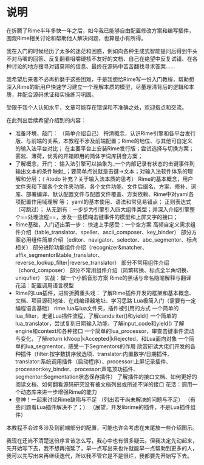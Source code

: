 # 说明

在折腾了Rime半年多快一年之后，如今我已能够自由配置修改方案和编写插件，围观Rime相关讨论和帮助他人解决问题，也算是小有所得。

我在入门的时候经历了太多的迷茫和困惑，例如向各种生成式智能提问后得到牛头不对马嘴的回答、反复翻看咀嚼硬核不友好的文档、自己在绝望中反复试错、在各种讨论的地方搜寻对错莫辨的信息、最终在源码中苦苦翻找寻求答案……

我希望后来者不必再折磨于这些困难，于是我想给Rime写一份入门教程，帮助想深入Rime的新用户快速学习建立一个理解本质的模型，尽量理清背后的逻辑和本质，并配合源码求证和实操练习巩固。

受限于我个人认知水平，文章可能存在错误和不准确之处，欢迎指点和交流。

在此列出后续希望介绍到的内容：

 - 准备环境，敲门：
    （简单介绍自己）
    捋清概念，认识Rime引擎和各平台发行版、与前端的关系，本教程不涉及前端配置；Rime的地位、与其他可自定义的输入法平台对比；
    在主要平台上安装Rime发行版；尝试选择与切换方案；
    雾淞、薄荷，优秀的开箱即用的简体字词库拼音方案；
 - 了解概念，开门：
    输入法引擎可以抽象为_一个内部记录有状态的击键事件到输出文本的条件映射_；要简单点说就是击键->文本；对输入法软件体系的理解和分层；（ #todo 补充？关于输入法本质的思考）
    Rime的基本概念，用户文件夹和下属各个文件夹功能、各个文件功能、文件后缀名、方案、修补、词库、部署编译、默认配置文件与配置文件覆盖、方案依赖、Rime中对yaml各项配置作用域理解 等；
    yaml的基本使用、语法和常见易错点；
    正则表达式（可跳过）；
    从无到有：一步步为引擎引入四大组件类型；并深入介绍引擎整个==处理流程==，涉及一些模糊击键事件的模型和上屏文字的接口；
 - Rime基础，入门迈出第一步：
    快速上手感受：一个空方案
    高频自定义需求组件介绍（table_translator、speller、ascii_composer、key_binder）
    部分方案必用组件简单介绍（editor、navigator、selector、abc_segmentor、标点相关）
    部分进阶功能组件介绍（recognizer&matcher、affix_segmentor&table_translator、reverse_lookup_filter|reverse_translator）
    部分不常用组件介绍（chord_composer）
    部分不常用组件介绍（简繁转换、标点全半角切换、uniqufier）
    实战：做一个小鹤音形方案
    Rime的黑话与命名隐喻解释与翻译
    花活：配置调用语言模型
 - Rime的Lua插件，进阶折腾重头戏：
    了解Rime插件开发的框架和基本概念、文档、项目源码地址、在线编译器地址、学习思路
    Lua极简入门（需要有一定编程语言基础）
    rime.lua与lua文件夹，插件被引用的方式
    一个简单的lua_filter，走通Lua插件流程，了解cands:iter()和yield()
    一个简单的lua_translator，尝试复刻日期输入功能，了解input_code和yield()
    了解engine和context和各种接口
    一个简单的lua_processor，审查击键事件流动与变化，了解return kNoop|kAccepted|kRejected，和Lua面向对象
    一个简单的lua_segmentor，感受一下Segmentors的作用
    欣赏研读大佬们开发的各种插件（filter:按字数排序候选项、translator:内置数字/日期插件、translator:系统调用插件（启动程序）、processor:上屏记录插件、processor:key_binder、processor:声笔顶功插件、segmentor:Segmentation状态保存插件）
    了解插件的接口文档、如何更好的阅读文档、如何翻看源码研究没有被文档列出或所述不详的接口
    花活：调用一个动态库来进一步增强Rime的能力
 - 登神！一起来讨论Rime缺陷与不足
    （列出若干尚未解决的问题与不足）
    （有些问题看Lua插件解决不了；）
    （展望，开发librime的插件，不是Lua插件组件）


本教程不会过多涉及到前端部分的配置，可能也许会考虑在末尾放一些介绍图示。


我现在还尚不清楚这份序言该怎么写，我心中也有很多疑云。但我决定先动起来，先开始写下去，我不想再拖延了，早一点写出来也许就能早一点帮助到更多的人，我可以先写出来再继续迭代，所以我不管它是不是很烂，我都要先开始写下去。

